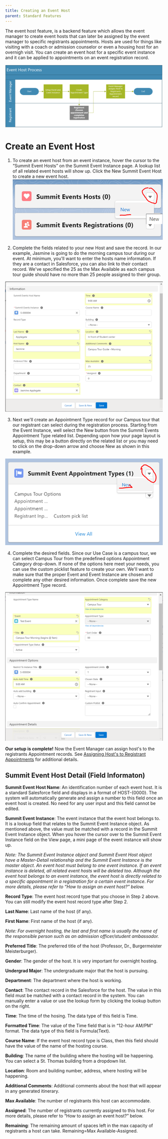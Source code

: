 ```yaml
---
title: Creating an Event Host
parent: Standard Features
---
```

The event host feature, is a backend feature which allows the event manager to create event hosts that can later be assigned by the event manager to specific registrants appointments.  Hosts are used for things like visiting with a coach or admission counselor or even a housing host for an overnigh visit.  You can create an event host for a specific event instance and it can be applied to appointments on an event registration record.

![Event Host Process Flow Image](../images/EventHostProcessFlow.PNG)


# Create an Event Host

1.	To create an event host from an event instance, hover the cursor to the “Summit Event Hosts” on the Summit Event Instance page. A lookup list of all related event hosts will show up. Click the New Summit Event Host to create a new event host.  
![Create Event Host_New_Button](../images/SE_Events_CreateHostNewButton.PNG)

2. Complete the fields related to your new Host and save the record.  In our example, Jasmine is going to do the morning campus tour during our event.  At minimum, you'll want to enter the hosts name information.  If they are a contact in Salesforce, you can also link to their contact record.  We've specified the 25 as the Max Available as each campus tour guide should have no more than 25 people assigned to their group.

![Create Event Host_Record](../images/EventHost_CreateHostRecord.PNG)

3. Next we'll create an Appointment Type record for our Campus tour that our registrant can select during the registration process.  Starting from the Event Instance, well select the New button from the Summit Events Appointment Type related list.  Depending upon how your page layout is setup, this may be a button directly on the related list or you may need to click on the drop-down arrow and choose New as shown in this example.

![Create Event Appointment Type Record](../images/EventHost_CreateAppointmentRecord.PNG)

4. Complete the desired fields.  Since our Use Case is a campus tour, we can select Campus Tour from the predefined options Appointment Category drop-down.  If none of the options here meet your needs, you can use the custom picklist feature to create your own.  We'll want to make sure that the proper Event and Event Instance are chosen and complete any other desired information.  Once complete save the new Appointment Type record.

![Create Event Appointment Type Record_Screen](../images/EventHost_CreateAppointmentRecordP1.PNG)


**Our setup is complete!**  Now the Event Manager can assign host's to the registrants Appointment records.   See [Assigning Host's to Registrant Appointments](https://sfdo-community-sprints.github.io/summit-events-app-documentation/docs/standard-features/SE_Hosts_Feature/Assign_Host_to_Appointment_Record/) for additional details.





## Summit Event Host Detail (Field Informaton)
**Summit Event Host Name**: An identification number of each event host. It is a standard Salesforce field and displays in a format of HOST-{0000}. The system will automatically generate and assign a number to this field once an event host is created. No need for any user input and this field cannot be edited.

**Summit Event Instance**: The event instance that the event host belongs to. It is a lookup field that relates to the Summit Event Instance object. As mentioned above, the value must be matched with a record in the Summit Event Instance object. When you hover the cursor over to the Summit Event Instance field on the View page, a mini page of the event instance will show up.
 
_Note: The Summit Event Instance object and Summit Event Host object have a Master-Detail relationship and the Summit Event Instance is the master object. An event host must belong to one event instance. If an event instance is deleted, all related event hosts will be deleted too. Although the event host belongs to an event instance, the event host is directly related to a specific appointment in a registration for a certain event instance. For more details, please refer to “How to assign an event host?” below._

**Record Type**: The event host record type that you choose in Step 2 above. You can still modify the event host record type after Step 2.

**Last Name**: Last name of the host (if any). 

**First Name**: First name of the host (if any).

_Note: For overnight hosting, the last and first name is usually the name of the responsible person such as an admission officer/student ambassador._

**Preferred Title**: The preferred title of the host (Professor, Dr., Burgermeister Meisterburger).

**Gender**: The gender of the host. It is very important for overnight hosting. 

**Undergrad Major**: The undergraduate major that the host is pursuing. 

**Department**: The department where the host is working.

**Contact**: The contact record in the Salesforce for the host. The value in this field must be matched with a contact record in the system. You can manually enter a value or use the lookup form by clicking the lookup button on the right. 

**Time**: The time of the hosing. The data type of this field is Time.

**Formatted Time**: The value of the Time field that is in “12-hour AM/PM” format. The data type of this field is Formula(Text).

**Course Name**: If the event host record type is Class, then this field should have the value of the name of the hosting course. 
 
**Building**: The name of the building where the hosting will be happening. You can select a St. Thomas building from a dropdown list.

**Location**: Room and building number, address, where hosting will be happening.

**Additional Comments**: Additional comments about the host that will appear in any generated itinerary. 

**Max Available**: The number of registrants this host can accommodate.

**Assigned**: The number of registrants currently assigned to this host. For more details, please refer to “How to assign an event host?” below.

**Remaining**: The remaining amount of spaces left in the max capacity of registrants a host can take. Remaining=Max Available-Assigned. 


